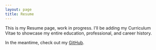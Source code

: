 ```yaml
---
layout: page
title: Resume
---
```


This is my Resume page, work in progress. I'll be adding my Curriculum Vitae to showcase my entire education, professional, and career history.

In the meantime, check out my [GitHub](https://github.com/jambalong).
